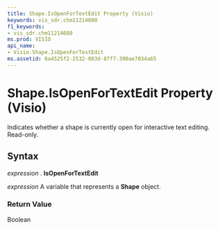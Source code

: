 ```yaml
---
title: Shape.IsOpenForTextEdit Property (Visio)
keywords: vis_sdr.chm11214680
f1_keywords:
- vis_sdr.chm11214680
ms.prod: VISIO
api_name:
- Visio.Shape.IsOpenForTextEdit
ms.assetid: 6a4525f2-2532-083d-87f7-390ae7034a65
---
```



# Shape.IsOpenForTextEdit Property (Visio)

Indicates whether a shape is currently open for interactive text editing. Read-only.


## Syntax

 _expression_ . **IsOpenForTextEdit**

 _expression_ A variable that represents a **Shape** object.


### Return Value

Boolean


